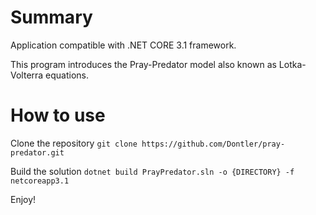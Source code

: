 # Summary
Application compatible with .NET CORE 3.1 framework.

This program introduces the Pray-Predator model also known as Lotka-Volterra equations.
# How to use

Clone the repository
`git clone https://github.com/Dontler/pray-predator.git`

Build the solution
`dotnet build PrayPredator.sln -o {DIRECTORY} -f netcoreapp3.1`

Enjoy!